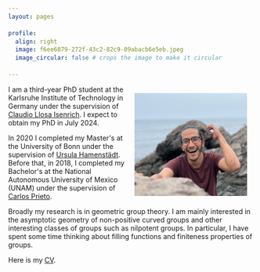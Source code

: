 ```yaml
---
layout: pages

profile:
  align: right
  image: f6ee6879-272f-43c2-82c9-09abacb6e5eb.jpeg
  image_circular: false # crops the image to make it circular
  
---
```

<img align="right" width="230" height="210" style="margin:16px;" src="f6ee6879-272f-43c2-82c9-09abacb6e5eb.jpeg">

I am a third-year PhD student at the Karlsruhe Institute of Technology in Germany under the supervision of [Claudio Llosa Isenrich](https://www.math.kit.edu/user/llosa/index.html). I expect to obtain my PhD in July 2024. 

In 2020 I completed my Master's at the University of Bonn under the supervision of [Ursula Hamenstädt](https://www.math.uni-bonn.de/people/ursula/). Before that, in 2018, I completed my Bachelor's at the National Autonomous University of Mexico (UNAM) under the supervision of [Carlos Prieto](https://paginas.matem.unam.mx/cprieto/).

Broadly my research is in geometric group theory. I am mainly interested in the asymptotic geometry of non-positive curved groups and other interesting classes of groups such as nilpotent groups. In particular, I have spent some time thinking about filling functions and finiteness properties of groups.

Here is my <a href="CV_JeronimoGarcia-Mejia.pdf">CV</a>.
 

